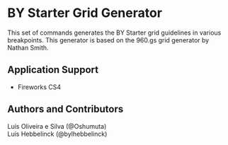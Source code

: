 # BY Starter Grid Generator
This set of commands generates the BY Starter grid guidelines in various breakpoints. This generator is based on the 960.gs grid generator by Nathan Smith.

## Application Support
* Fireworks CS4

## Authors and Contributors
Luís Oliveira e Silva (@Oshumuta)  
Luís Hebbelinck (@bylhebbelinck)
